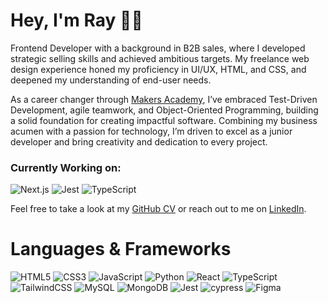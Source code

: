 # Hey, I'm Ray 👋🏾

Frontend Developer with a background in B2B sales, where I developed strategic selling skills and achieved ambitious targets. My freelance web design experience honed my proficiency in UI/UX, HTML, and CSS, and deepened my understanding of end-user needs.

As a career changer through <a href="https://makers.tech">Makers Academy</a>, I’ve embraced Test-Driven Development, agile teamwork, and Object-Oriented Programming, building a solid foundation for creating impactful software. Combining my business acumen with a passion for technology, I’m driven to excel as a junior developer and bring creativity and dedication to every project.


### Currently Working on:

![Next.js](https://img.shields.io/badge/Next.js-000000?style=for-the-badge&logo=nextdotjs&logoColor=white) ![Jest](https://img.shields.io/badge/-jest-%23C21325?style=for-the-badge&logo=jest&logoColor=white) ![TypeScript](https://img.shields.io/badge/typescript-%23007ACC.svg?style=for-the-badge&logo=typescript&logoColor=white)

Feel free to take a look at my <a href="https://github.com/raybrowndev/cv">GitHub CV</a>  or reach out to me on <a href="https://linkedin.com/in/raybrowndev">LinkedIn</a>.


# Languages & Frameworks

![HTML5](https://img.shields.io/badge/html5-%23E34F26.svg?style=for-the-badge&logo=html5&logoColor=white) ![CSS3](https://img.shields.io/badge/css3-%231572B6.svg?style=for-the-badge&logo=css3&logoColor=white) ![JavaScript](https://img.shields.io/badge/javascript-%23323330.svg?style=for-the-badge&logo=javascript&logoColor=%23F7DF1E)  ![Python](https://img.shields.io/badge/python-3670A0?style=for-the-badge&logo=python&logoColor=ffdd54) ![React](https://img.shields.io/badge/react-%2320232a.svg?style=for-the-badge&logo=react&logoColor=%2361DAFB) ![TypeScript](https://img.shields.io/badge/typescript-%23007ACC.svg?style=for-the-badge&logo=typescript&logoColor=white)![TailwindCSS](https://img.shields.io/badge/tailwindcss-%2338B2AC.svg?style=for-the-badge&logo=tailwind-css&logoColor=white) ![MySQL](https://img.shields.io/badge/mysql-%2300f.svg?style=for-the-badge&logo=mysql&logoColor=white) ![MongoDB](https://img.shields.io/badge/MongoDB-%234ea94b.svg?style=for-the-badge&logo=mongodb&logoColor=white)  ![Jest](https://img.shields.io/badge/-jest-%23C21325?style=for-the-badge&logo=jest&logoColor=white) ![cypress](https://img.shields.io/badge/-cypress-%23E5E5E5?style=for-the-badge&logo=cypress&logoColor=058a5e)  ![Figma](https://img.shields.io/badge/figma-%23F24E1E.svg?style=for-the-badge&logo=figma&logoColor=white) 


